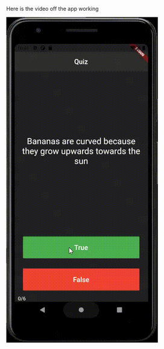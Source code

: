 Here is the video off the app working


![Video](https://github.com/mdoshi2612/200100094_IntroToAppDev/blob/main/Week%202/quiz_app/QuizApp.gif)
